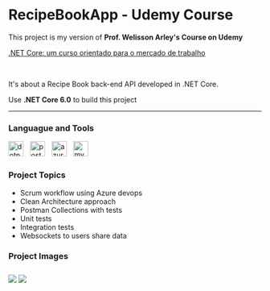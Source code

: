 # RecipeBookApp - Udemy Course
This project is my version of **Prof. Welisson Arley's Course on Udemy**

[.NET Core: um curso orientado para o mercado de trabalho](https://www.udemy.com/course/net-core-curso-orientado-para-mercado-de-trabalho/)

</br>

It's about a Recipe Book back-end API developed in .NET Core.

Use **.NET Core 6.0** to build this project

---

### Languague and Tools      

<img align="left" alt="dotnet" width="30px" style="padding-right:10px;" src="https://cdn.jsdelivr.net/gh/devicons/devicon/icons/dotnetcore/dotnetcore-original.svg" />       
<img align="left" alt="postman" width="30px" style="padding-right:10px;" src="https://www.vectorlogo.zone/logos/getpostman/getpostman-icon.svg" />
<img align="left" alt="azure" width="30px" style="padding-right:10px;" src="https://cdn.jsdelivr.net/gh/devicons/devicon/icons/azure/azure-original.svg" />
<img align="left" alt="mysql" width="30px" style="padding-right:10px;" src="https://www.vectorlogo.zone/logos/mysql/mysql-official.svg" />

</br>
</br>

### Project Topics
<ul>
  <li>Scrum workflow using Azure devops</li>
  <li>Clean Architecture approach</li>
  <li>Postman Collections with tests</li>
  <li>Unit tests</li>
  <li>Integration tests</li>
  <li>Websockets to users share data</li>
</ul>

### Project Images

<img style="padding-top:10px;" src="https://raw.githubusercontent.com/dimaggessi/RecipeBook/develop/recipebook_01.jpg"/>
<img style="padding-top:10px;" src="https://raw.githubusercontent.com/dimaggessi/RecipeBook/develop/recipebook_02.jpg"/>
